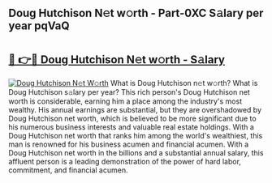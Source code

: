 ## Doug Hutchison N𝚎t w𝚘rth - Part-0XC S𝚊lary per year pqVaQ

# <h2><a href="http://gc47mtq.nevu.top/?p=Doug+Hutchison">🔗 👉🔴 Doug Hutchison N𝚎t w𝚘rth - S𝚊lary</a></h2>

[![Doug Hutchison N𝚎t W𝚘rth](https://i.imgur.com/Oavwk0R.jpeg)](http://gc47mtq.nevu.top/?p=Doug+Hutchison)
What is Doug Hutchison n𝚎t w𝚘rth? What is Doug Hutchison s𝚊lary per year?
This rich person's Doug Hutchison net worth is considerable, earning him a place among the industry's most wealthy. His annual earnings are substantial, but they are overshadowed by Doug Hutchison net worth, which is believed to be more significant due to his numerous business interests and valuable real estate holdings. With a Doug Hutchison net worth that ranks him among the world's wealthiest, this man is renowned for his business acumen and financial acumen. With a Doug Hutchison net worth in the billions and a substantial annual salary, this affluent person is a leading demonstration of the power of hard labor, commitment, and financial acumen.
